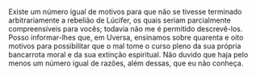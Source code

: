 ﻿Existe um número igual de motivos para que não se tivesse terminado arbitrariamente a rebelião de Lúcifer, os quais seriam parcialmente compreensíveis para vocês; todavia não me é permitido descrevê-los. Posso informar-lhes que, em Uversa, ensinamos sobre quarenta e oito motivos para possibilitar que o mal tome o curso pleno da sua própria bancarrota moral e da sua extinção espiritual. Não duvido que haja pelo menos um número igual de razões, além dessas, que eu não conheça.